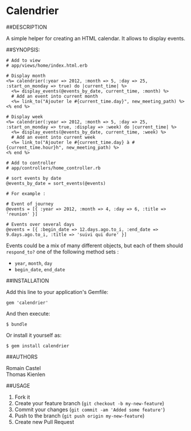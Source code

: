 # Calendrier

##DESCRIPTION

A simple helper for creating an HTML calendar. 
It allows to display events.

##SYNOPSIS:

    # Add to view
    # app/views/home/index.html.erb

    # Display month
    <%= calendrier(:year => 2012, :month => 5, :day => 25, :start_on_monday => true) do |current_time| %>
      <%= display_events(@events_by_date, current_time, :month) %>
      # Add an event into current month
      <%= link_to("Ajouter le #{current_time.day}", new_meeting_path) %>
    <% end %>

    # Display week
    <%= calendrier(:year => 2012, :month => 5, :day => 25, :start_on_monday => true, :display => :week) do |current_time| %>
      <%= display_events(@events_by_date, current_time, :week) %>
      # Add an event into current week
      <%= link_to("Ajouter le #{current_time.day} à #{current_time.hour}h", new_meeting_path) %>
    <% end %>

    # Add to controller
    # app/controllers/home_controller.rb
    
    # sort events by date
    @events_by_date = sort_events(@events)
    
    # For example :
    
    # Event of journey
    @events = [{ :year => 2012, :month => 4, :day => 6, :title => 'reunion' }]

    # Events over several days
    @events = [{ :begin_date => 12.days.ago.to_i, :end_date => 9.days.ago.to_i, :title => 'suivi qui dure' }]
    
    
Events could be a mix of many different objects, but each of them should `respond_to?` one of the following method sets :

  * `year`, `month`, `day`
  * `begin_date`, `end_date`

##INSTALLATION

Add this line to your application's Gemfile:

    gem 'calendrier'

And then execute:

    $ bundle

Or install it yourself as:

    $ gem install calendrier


##AUTHORS

Romain Castel <br />
Thomas Kienlen

##USAGE

1. Fork it
2. Create your feature branch (`git checkout -b my-new-feature`)
3. Commit your changes (`git commit -am 'Added some feature'`)
4. Push to the branch (`git push origin my-new-feature`)
5. Create new Pull Request
